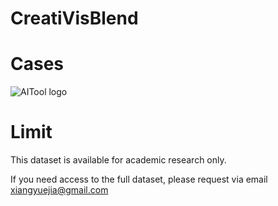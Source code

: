 # CreatiVisBlend

# Cases

![AITool logo](https://github.com/NLP1502/CreatiVisBlend/main/pic/cases.png)

# Limit

This dataset is available for academic research only. 

If you need access to the full dataset, please request via email xiangyuejia@gmail.com
